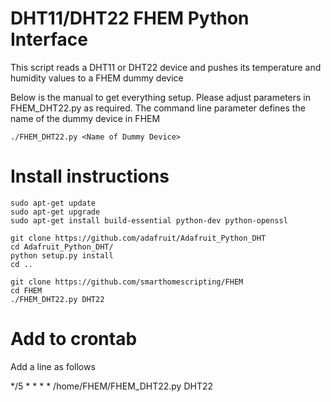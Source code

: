 # DHT11/DHT22 FHEM Python Interface

This script reads a DHT11 or DHT22 device and pushes its temperature and humidity values to a FHEM dummy device 

Below is the manual to get everything setup. Please adjust parameters in FHEM_DHT22.py as required. The command line parameter defines the name of the dummy device in FHEM

```
./FHEM_DHT22.py <Name of Dummy Device>
```

# Install instructions

```
sudo apt-get update
sudo apt-get upgrade
sudo apt-get install build-essential python-dev python-openssl

git clone https://github.com/adafruit/Adafruit_Python_DHT
cd Adafruit_Python_DHT/
python setup.py install
cd ..

git clone https://github.com/smarthomescripting/FHEM
cd FHEM
./FHEM_DHT22.py DHT22
```

# Add to crontab 

Add a line as follows

*/5 * * * * /home/FHEM/FHEM_DHT22.py DHT22

